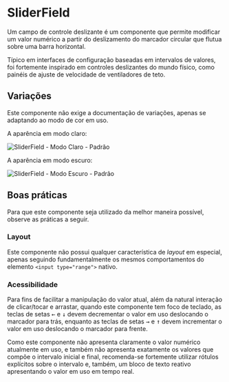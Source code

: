 # SliderField

Um campo de controle deslizante é um componente que permite modificar um valor numérico a partir do deslizamento do marcador circular que flutua sobre uma barra horizontal.

Típico em interfaces de configuração baseadas em intervalos de valores, foi fortemente inspirado em controles deslizantes do mundo físico, como painéis de ajuste de velocidade de ventiladores de teto.

## Variações

Este componente não exige a documentação de variações, apenas se adaptando ao modo de cor em uso.

A aparência em modo claro:

![SliderField - Modo Claro - Padrão](~@source/assets/images/component-sliderfield-light.png)

A aparência em modo escuro:

![SliderField - Modo Escuro - Padrão](~@source/assets/images/component-sliderfield-dark.png)

## Boas práticas

Para que este componente seja utilizado da melhor maneira possível, observe as práticas a seguir.

### Layout

Este componente não possui qualquer característica de _layout_ em especial, apenas seguindo fundamentalmente os mesmos comportamentos do elemento `<input type="range">` nativo.

### Acessibilidade

Para fins de facilitar a manipulação do valor atual, além da natural interação de clicar/tocar e arrastar, quando este componente tem foco de teclado, as teclas de setas <kbd>&larr;</kbd> e <kbd>&darr;</kbd> devem decrementar o valor em uso deslocando o marcador para trás, enquanto as teclas de setas <kbd>&rarr;</kbd> e <kbd>&uarr;</kbd> devem incrementar o valor em uso deslocando o marcador para frente.

Como este componente não apresenta claramente o valor numérico atualmente em uso, e também não apresenta exatamente os valores que compõe o intervalo inicial e final, recomenda-se fortemente utilizar rótulos explícitos sobre o intervalo e, também, um bloco de texto reativo apresentando o valor em uso em tempo real.
